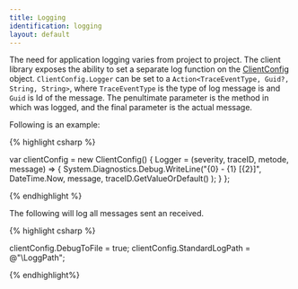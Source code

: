 ```yaml
---
title: Logging
identification: logging
layout: default
---
```


The need for application logging varies from project to project. The client library exposes the ability to set a separate log function on the [ClientConfig]({{site.baseurl}}/v6.0/#clientconfig) object. `ClientConfig.Logger` can be set to a `Action<TraceEventType, Guid?, String, String>`,  where `TraceEventType` is the type of log message is and `Guid` is Id of the message. The penultimate parameter is the method in which was logged, and the final parameter is the actual message.

Following is an example:

{% highlight csharp %}

var clientConfig = new ClientConfig()
{
    Logger = (severity, traceID, metode, message) =>
    {
        System.Diagnostics.Debug.WriteLine("{0} - {1} [{2}]", 
        	DateTime.Now, 
        	message, 
        	traceID.GetValueOrDefault()
        );
    }
};

{% endhighlight %}

The following will log all messages sent an received.

{% highlight csharp %}

clientConfig.DebugToFile = true;
clientConfig.StandardLogPath = @"\LoggPath";

{% endhighlight%}